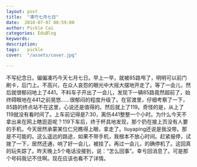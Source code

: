 ```yaml
---
layout: post  
title:  "凑巧七月七日"
date:  2010-07-07 08:59:00
author: Pickle Cai  
categories: EduBlog  
keywords: 
description:   
tags:	pickle   
cover:  "/assets/cover.jpg"  

---
```


不写纪念日。偏偏凑巧今天七月七日。早上一早，就被85路甩了，明明可以前门刷卡，后门上。不高兴，在众人哀怨的眼光中大摇大摆地开走了。等了一会儿，然后就很郁闷地上了441。不料车子开出了一会儿，发现下一辆85路竟然超前了，始终碍眼地在441之前晃悠……很郁闷的程度升级了。在官渡里，仔细考察了一下，85路的终点站不在这里，心说还是值得的。然后就上了119。奇怪的是，从上了119就没有看时间了。上车前记得是7:30，离伤441整整一个小时。为什么今天不拿出来在网上瞎逛逛呢？119下车后，终于杯具地发现，那个扔在接上页没有人要的手机，今天居然承蒙某位仁兄瞧得上眼，拿走了。liuyaping还说是我没带。那是不可能的。这么遥远的路途，如果不带手机，我根本不放心时间。赶紧报停，试拨了一下，居然还通，响了好一会儿，被挂了。再过一会儿，的确停机了。这回真的玩失踪了。昨天晚上5个电话没接到，说：“怎么回事”。幸亏回消息了。可是那个号码我记不住啊。现在应该也看不了详情。

		    

